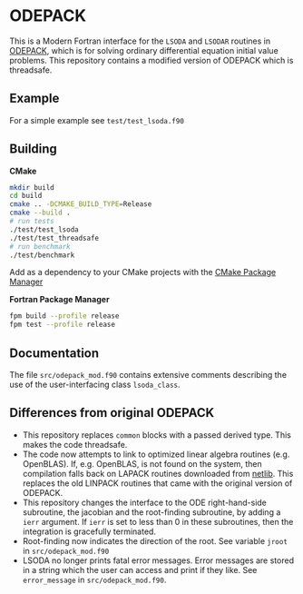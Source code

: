 # ODEPACK

This is a Modern Fortran interface for the `LSODA` and `LSODAR` routines in [ODEPACK](https://people.sc.fsu.edu/~jburkardt/f77_src/odepack/odepack.html), which is for solving ordinary differential equation initial value problems. This repository contains a modified version of ODEPACK which is threadsafe.

## Example

For a simple example see `test/test_lsoda.f90`

## Building

**CMake**

```sh
mkdir build
cd build
cmake .. -DCMAKE_BUILD_TYPE=Release
cmake --build .
# run tests
./test/test_lsoda
./test/test_threadsafe
# run benchmark
./test/benchmark
```

Add as a dependency to your CMake projects with the [CMake Package Manager](https://github.com/cpm-cmake/CPM.cmake)

**Fortran Package Manager**

```sh
fpm build --profile release
fpm test --profile release
```

## Documentation

The file `src/odepack_mod.f90` contains extensive comments describing the use of the user-interfacing class `lsoda_class`.

## Differences from original ODEPACK

- This repository replaces `common` blocks with a passed derived type. This makes the code threadsafe.
- The code now attempts to link to optimized linear algebra routines (e.g. OpenBLAS). If, e.g. OpenBLAS, is not found on the system, then compilation falls back on LAPACK routines downloaded from [netlib](https://netlib.org/lapack/). This replaces the old LINPACK routines that came with the original version of ODEPACK.
- This repository changes the interface to the ODE right-hand-side subroutine, the jacobian and the root-finding subroutine, by adding a `ierr` argument. If `ierr` is set to less than 0 in these subroutines, then the integration is gracefully terminated.
- Root-finding now indicates the direction of the root. See variable `jroot` in `src/odepack_mod.f90`
- LSODA no longer prints fatal error messages. Error messages are stored in a string which the user can access and print if they like. See `error_message` in `src/odepack_mod.f90`.